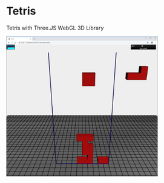 # Tetris
Tetris with Three.JS WebGL 3D Library

<img src="https://github.com/jjuiddong/Tetris/blob/master/Doc/tetris.png" width="400px" />


